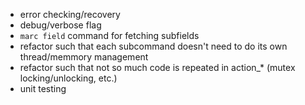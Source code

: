 * error checking/recovery
* debug/verbose flag
* `marc field` command for fetching subfields
* refactor such that each subcommand doesn't need to do its own thread/memmory management
* refactor such that not so much code is repeated in action_* (mutex locking/unlocking, etc.)
* unit testing
